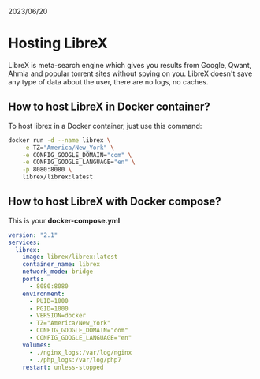 2023/06/20
# Hosting LibreX
LibreX is meta-search engine which gives you results from Google, Qwant, Ahmia and popular torrent sites without spying on you.
LibreX doesn't save any type of data about the user, there are no logs, no caches.

## How to host LibreX in Docker container?
To host librex in a Docker container, just use this command:
```bash
docker run -d --name librex \
    -e TZ="America/New_York" \
    -e CONFIG_GOOGLE_DOMAIN="com" \
    -e CONFIG_GOOGLE_LANGUAGE="en" \
    -p 8080:8080 \
    librex/librex:latest
```

## How to host LibreX with Docker compose?
This is your **docker-compose.yml**
```yaml
version: "2.1"
services:
  librex:
    image: librex/librex:latest
    container_name: librex
    network_mode: bridge
    ports:
      - 8080:8080
    environment:
      - PUID=1000
      - PGID=1000
      - VERSION=docker
      - TZ="America/New_York"
      - CONFIG_GOOGLE_DOMAIN="com"
      - CONFIG_GOOGLE_LANGUAGE="en"
    volumes:
      - ./nginx_logs:/var/log/nginx
      - ./php_logs:/var/log/php7
    restart: unless-stopped
```
